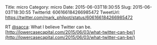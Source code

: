 Title: micro
Category: micro
Date: 2015-06-03T18:30:55
Slug: 2015-06-03T18:30:55
TwitterId: 606166184266985472
TweetUrl: https://twitter.com/mark_philpot/status/606166184266985472

RT [@sacca](https://twitter.com/sacca): What I believe Twitter can be.  [http://lowercasecapital.com/2015/06/03/what-twitter-can-be/](http://lowercasecapital.com/2015/06/03/what-twitter-can-be/)